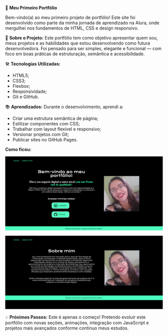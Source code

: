 🌟 **Meu Primeiro Portfólio**

Bem-vindo(a) ao meu primeiro projeto de portfólio!
Este site foi desenvolvido como parte da minha jornada de aprendizado na Alura, onde mergulhei nos fundamentos de HTML, CSS e design responsivo.

🚀 **Sobre o Projeto:**
Este portfólio tem como objetivo apresentar quem sou, meus projetos e as habilidades que estou desenvolvendo como futura desenvolvedora.
Foi pensado para ser simples, elegante e funcional — com foco em boas práticas de estruturação, semântica e acessibilidade.

🛠️ **Tecnologias Utilizadas:**
- HTML5;
- CSS3;
- Flexbox;
- Responsividade;
- Git e GitHub.
  
📚 **Aprendizados:**
Durante o desenvolvimento, aprendi a:
- Criar uma estrutura semântica de página;
- Estilizar componentes com CSS;
- Trabalhar com layout flexível e responsivo;
- Versionar projetos com Git;
- Publicar sites no GitHub Pages.

**Como ficou:**

![Visual da Página](https://github.com/lucyanna08/portfolio/blob/main/assets/pagina_Home.png?raw=true)

![Visual da Página](https://github.com/lucyanna08/portfolio/blob/main/assets/pagina_SobreMim.png?raw=true)

💡 **Próximos Passos:**
Este é apenas o começo!
Pretendo evoluir este portfólio com novas seções, animações, integração com JavaScript e projetos mais avançados conforme continuo meus estudos.

